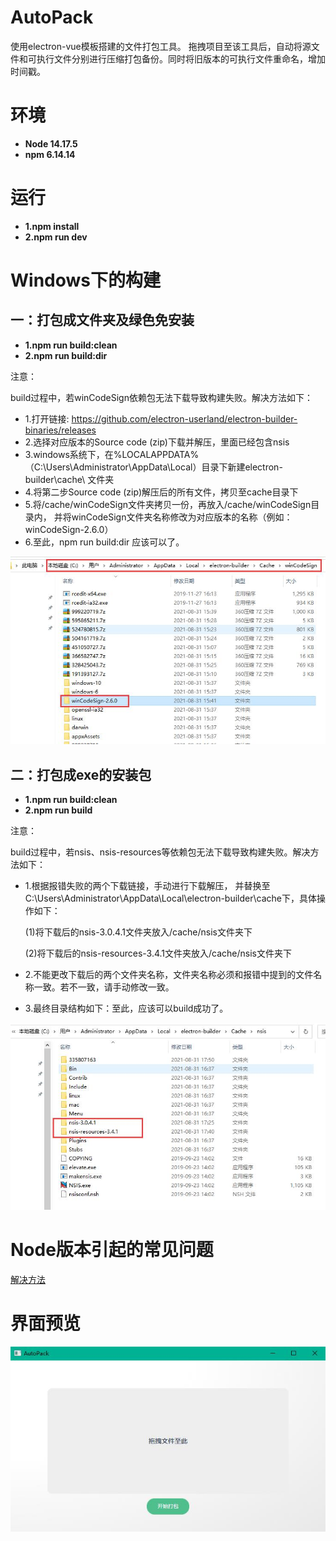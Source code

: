 # AutoPack
使用electron-vue模板搭建的文件打包工具。
拖拽项目至该工具后，自动将源文件和可执行文件分别进行压缩打包备份。同时将旧版本的可执行文件重命名，增加时间戳。

# 环境 
* **Node 14.17.5**
* **npm 6.14.14**

# 运行
* **1.npm install**
* **2.npm run dev**

# Windows下的构建
## 一：打包成文件夹及绿色免安装
* **1.npm run build:clean**
* **2.npm run build:dir**

注意：

build过程中，若winCodeSign依赖包无法下载导致构建失败。解决方法如下：
* 1.打开链接: https://github.com/electron-userland/electron-builder-binaries/releases
* 2.选择对应版本的Source code (zip)下载并解压，里面已经包含nsis
* 3.windows系统下，在%LOCALAPPDATA%（C:\Users\Administrator\AppData\Local）目录下新建electron-builder\cache\ 文件夹
* 4.将第二步Source code (zip)解压后的所有文件，拷贝至cache目录下
* 5.将/cache/winCodeSign文件夹拷贝一份，再放入/cache/winCodeSign目录内，
    并将winCodeSign文件夹名称修改为对应版本的名称（例如：winCodeSign-2.6.0）
* 6.至此，npm run build:dir 应该可以了。

![目录结构](./imgs/dir.jpg)

## 二：打包成exe的安装包
* **1.npm run build:clean**
* **2.npm run build**

注意：

build过程中，若nsis、nsis-resources等依赖包无法下载导致构建失败。解决方法如下：
* 1.根据报错失败的两个下载链接，手动进行下载解压，
  并替换至C:\Users\Administrator\AppData\Local\electron-builder\cache下，具体操作如下：

  (1)将下载后的nsis-3.0.4.1文件夹放入/cache/nsis文件夹下
  
  (2)将下载后的nsis-resources-3.4.1文件夹放入/cache/nsis文件夹下
* 2.不能更改下载后的两个文件夹名称，文件夹名称必须和报错中提到的文件名称一致。若不一致，请手动修改一致。
* 3.最终目录结构如下：至此，应该可以build成功了。

![目录结构](./imgs/build.jpg)


# Node版本引起的常见问题
[解决方法](https://github.com/SimulatedGREG/electron-vue/issues/871)

# 界面预览
![界面预览](./imgs/AutoPack.jpg)
